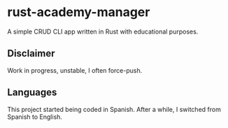 # rust-academy-manager
A simple CRUD CLI app written in Rust with educational purposes.

## Disclaimer
Work in progress, unstable, I often force-push.

## Languages
This project started being coded in Spanish. After a while, I switched from Spanish to English.
